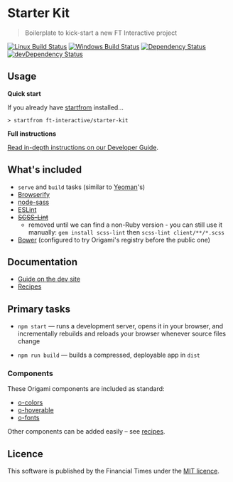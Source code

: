 # Starter Kit

> Boilerplate to kick-start a new FT Interactive project


[![Linux Build Status][travis-image]][travis-url] [![Windows Build Status][appveyor-image]][appveyor-url] [![Dependency Status][depstat-image]][depstat-url] [![devDependency Status][devdepstat-image]][devdepstat-url]

## Usage

**Quick start**

If you already have [startfrom](https://github.com/callumlocke/startfrom) installed...

```shell
> startfrom ft-interactive/starter-kit
```

**Full instructions**

[Read in-depth instructions on our Developer Guide](https://ft-interactive.github.io/guides/starter-kit/).

## What's included

- `serve` and `build` tasks (similar to [Yeoman](http://yeoman.io/learning/index.html)'s)
- [Browserify](http://browserify.org/)
- [node-sass](https://github.com/sass/node-sass)
- [ESLint](http://eslint.org/)
- ~~[SCSS-Lint](https://github.com/causes/scss-lint)~~
  - removed until we can find a non-Ruby version - you can still use it manually: `gem install scss-lint` then `scss-lint client/**/*.scss`
- [Bower](http://bower.io/) (configured to try Origami's registry before the public one)

## Documentation

- [Guide on the dev site](http://ft-interactive.github.io/guides/starter-kit/)
- [Recipes](docs/recipes/README.md)


## Primary tasks

- `npm start` — runs a development server, opens it in your browser, and incrementally rebuilds and reloads your browser whenever source files change

- `npm run build` — builds a compressed, deployable app in `dist`


### Components

These Origami components are included as standard:

- [o-colors](http://registry.origami.ft.com/components/o-colors)
- [o-hoverable](http://registry.origami.ft.com/components/o-hoverable)
- [o-fonts](http://registry.origami.ft.com/components/o-fonts)

Other components can be added easily – see [recipes](docs/recipes/README.md).

## Licence
This software is published by the Financial Times under the [MIT licence](http://opensource.org/licenses/MIT).


<!-- badge URLs -->

[travis-url]: https://travis-ci.org/ft-interactive/starter-kit
[travis-image]: https://img.shields.io/travis/ft-interactive/starter-kit.svg?style=flat-square&label=Linux

[appveyor-url]: https://ci.appveyor.com/project/callumlocke/starter-kit
[appveyor-image]: https://img.shields.io/appveyor/ci/callumlocke/starter-kit/master.svg?style=flat-square&label=Windows

[depstat-url]: https://david-dm.org/ft-interactive/starter-kit
[depstat-image]: https://img.shields.io/david/ft-interactive/starter-kit.svg?style=flat-square

[devdepstat-url]: https://david-dm.org/ft-interactive/starter-kit#info=devDependencies
[devdepstat-image]: https://img.shields.io/david/dev/ft-interactive/starter-kit.svg?style=flat-square&label=devDeps

